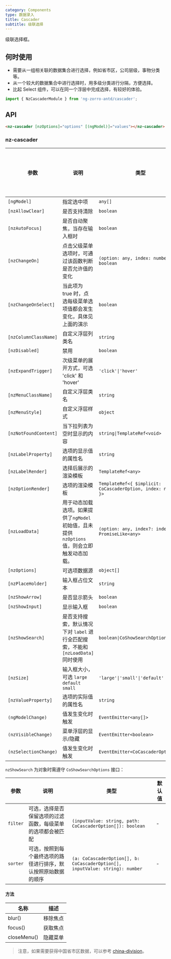```yaml
---
category: Components
type: 数据录入
title: Cascader
subtitle: 级联选择
---
```


级联选择框。

## 何时使用

- 需要从一组相关联的数据集合进行选择，例如省市区，公司层级，事物分类等。
- 从一个较大的数据集合中进行选择时，用多级分类进行分隔，方便选择。
- 比起 Select 组件，可以在同一个浮层中完成选择，有较好的体验。

```ts
import { NzCascaderModule } from 'ng-zorro-antd/cascader';
```

## API

```html
<nz-cascader [nzOptions]="options" [(ngModel)]="values"></nz-cascader>
```

### nz-cascader

| 参数 | 说明 | 类型 | 默认值 | 支持全局配置 |
| --- | --- | --- | --- | --- |
| `[ngModel]` | 指定选中项 | `any[]` | - |
| `[nzAllowClear]` | 是否支持清除 | `boolean` | `true` |
| `[nzAutoFocus]` | 是否自动聚焦，当存在输入框时 | `boolean` | `false` |
| `[nzChangeOn]` | 点击父级菜单选项时，可通过该函数判断是否允许值的变化 | `(option: any, index: number) => boolean` | - |
| `[nzChangeOnSelect]` | 当此项为 true 时，点选每级菜单选项值都会发生变化，具体见上面的演示 | `boolean` | `false` |
| `[nzColumnClassName]` | 自定义浮层列类名 | `string` | - |
| `[nzDisabled]` | 禁用 | `boolean` | `false` |
| `[nzExpandTrigger]` | 次级菜单的展开方式，可选 'click' 和 'hover' | `'click'\|'hover'` | `'click'` |
| `[nzMenuClassName]` | 自定义浮层类名 | `string` | - |
| `[nzMenuStyle]` | 自定义浮层样式 | `object` | - |
| `[nzNotFoundContent]` | 当下拉列表为空时显示的内容 | `string\|TemplateRef<void>` | - |
| `[nzLabelProperty]` | 选项的显示值的属性名 | `string` | `'label'` |
| `[nzLabelRender]` | 选择后展示的渲染模板 | `TemplateRef<any>` | - |
| `[nzOptionRender]` | 选项的渲染模板 | `TemplateRef<{ $implicit: CoCascaderOption, index: number }>` | |
| `[nzLoadData]` | 用于动态加载选项。如果提供了`ngModel`初始值，且未提供`nzOptions`值，则会立即触发动态加载。 | `(option: any, index?: index) => PromiseLike<any>` | - |
| `[nzOptions]` | 可选项数据源 | `object[]` | - |
| `[nzPlaceHolder]` | 输入框占位文本 | `string` | `'请选择'` |
| `[nzShowArrow]` | 是否显示箭头 | `boolean` | `true` |
| `[nzShowInput]` | 显示输入框 | `boolean` | `true` |
| `[nzShowSearch]` | 是否支持搜索，默认情况下对 `label` 进行全匹配搜索，不能和 `[nzLoadData]` 同时使用 | `boolean\|CoShowSearchOptions` | `false` |
| `[nzSize]` | 输入框大小，可选 `large` `default` `small` | `'large'\|'small'\|'default'` | `'default'` | ✅ |
| `[nzValueProperty]` | 选项的实际值的属性名 | `string` | `'value'` |
| `(ngModelChange)` | 值发生变化时触发 | `EventEmitter<any[]>` | - |
| `(nzVisibleChange)` | 菜单浮层的显示/隐藏 | `EventEmitter<boolean>` | - |
| `(nzSelectionChange)` | 值发生变化时触发 | `EventEmitter<CoCascaderOption[]>` |- |

`nzShowSearch` 为对象时需遵守 `CoShowSearchOptions` 接口：

| 参数 | 说明 | 类型 | 默认值 |
| --- | --- | --- | --- |
| `filter` | 可选，选择是否保留选项的过滤函数，每级菜单的选项都会被匹配 | `(inputValue: string, path: CoCascaderOption[]): boolean` | - |
| `sorter` | 可选，按照到每个最终选项的路径进行排序，默认按照原始数据的顺序 | `(a: CoCascaderOption[], b: CoCascaderOption[], inputValue: string): number` | - |

#### 方法

| 名称 | 描述 |
| --- | --- |
| blur() | 移除焦点 |
| focus() | 获取焦点 |
| closeMenu() | 隐藏菜单 |


> 注意，如果需要获得中国省市区数据，可以参考 [china-division](https://gist.github.com/afc163/7582f35654fd03d5be7009444345ea17)。
